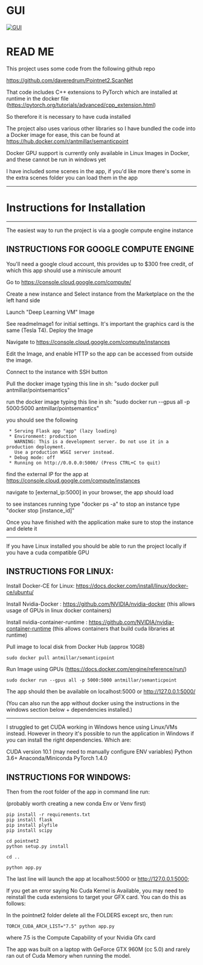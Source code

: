 # GUI 

[![GUI](https://img.youtube.com/vi/Cpq4EudhToU/0.jpg)](https://www.youtube.com/watch?v=Cpq4EudhToU)



# READ ME

This project uses some code from the following github repo

https://github.com/daveredrum/Pointnet2.ScanNet

That code includes C++ extensions to PyTorch which are installed at runtime in the docker file (https://pytorch.org/tutorials/advanced/cpp_extension.html)

So therefore it is necessary to have cuda installed

The project also uses various other libraries so I have bundled the code into a Docker image for ease, this can be found at https://hub.docker.com/r/antmillar/semanticpoint

Docker GPU support is currently only available in Linux Images in Docker, and these cannot be run in windows yet

I have included some scenes in the app, if you'd like more there's some in the extra scenes folder you can load them in the app 


------------------------------------------------------------------------------------------------------------

# Instructions for Installation

------------------------------------------------------------------------------------------------------------


The easiest way to run the project is via a google compute engine instance

## INSTRUCTIONS FOR GOOGLE COMPUTE ENGINE

You'll need a google cloud account, this provides up to $300 free credit, of which this app should use a miniscule amount

Go to https://console.cloud.google.com/compute/

Create a new instance and Select instance from the Marketplace on the the left hand side 

Launch "Deep Learning VM" Image

See readmeImage1 for initial settings. It's important the graphics card is the same (Tesla T4). Deploy the Image

Navigate to https://console.cloud.google.com/compute/instances

Edit the Image, and enable HTTP so the app can be accessed from outside the image.

Connect to the instance with SSH button

Pull the docker image typing this line in sh: "sudo docker pull antmillar/pointsemantics"

run the docker image typing this line in sh: "sudo docker run --gpus all -p 5000:5000 antmillar/pointsemantics"

you should see the following 


	 * Serving Flask app "app" (lazy loading)
	 * Environment: production
	   WARNING: This is a development server. Do not use it in a production deployment.
	   Use a production WSGI server instead.
	 * Debug mode: off
	 * Running on http://0.0.0.0:5000/ (Press CTRL+C to quit)


find the external IP for the app at https://console.cloud.google.com/compute/instances

navigate to [external_ip:5000] in your browser, the app should load

to see instances running type "docker ps -a"
to stop an instance type "docker stop [instance_id]"

Once you have finished with the application make sure to stop the instance and delete it




------------------------------------------------------------------------------------------------------------

If you have Linux installed you should be able to run the project locally if you have a cuda compatible GPU

## INSTRUCTIONS FOR LINUX:


Install Docker-CE for Linux: https://docs.docker.com/install/linux/docker-ce/ubuntu/

Install Nvidia-Docker : https://github.com/NVIDIA/nvidia-docker (this allows usage of GPUs in linux docker containers)

Install nvidia-container-runtime : https://github.com/NVIDIA/nvidia-container-runtime (this allows containers that build cuda libraries at runtime)


Pull image to local disk from Docker Hub (approx 10GB)

	sudo docker pull antmillar/semanticpoint

Run Image using GPUs (https://docs.docker.com/engine/reference/run/)

	sudo docker run --gpus all -p 5000:5000 antmillar/semanticpoint


The app should then be available on localhost:5000 or http://127.0.0.1:5000/


(You can also run the app without docker using the instructions in the windows section below + dependencies installed.)



----------------------------------------------------------------------------------------------------------------

I struggled to get CUDA working in Windows hence using Linux/VMs instead. However in theory it's possible to run the application in Windows if you can install the right dependencies. Which are:

CUDA version 10.1 (may need to manually configure ENV variables)
Python 3.6+
Anaconda/Miniconda
PyTorch 1.4.0

## INSTRUCTIONS FOR WINDOWS:

Then from the root folder of the app in command line run:

(probably worth creating a new conda Env or Venv first)


	pip install -r requirements.txt
	pip install flask
	pip install plyfile
	pip install scipy

	cd pointnet2 
	python setup.py install

	cd ..

	python app.py

The last line will launch the app at localhost:5000 or http://127.0.0.1:5000;


If you get an error saying No Cuda Kernel is Available, you may need to reinstall the cuda extensions to target your GFX card. You can do this as follows:

In the pointnet2 folder delete all the FOLDERS except src, then run:

	TORCH_CUDA_ARCH_LIST="7.5" python app.py

where 7.5 is the Compute Capability of your Nvidia Gfx card


The app was built on a laptop with GeForce GTX 960M (cc 5.0) and rarely ran out of Cuda Memory when running the model.










 
